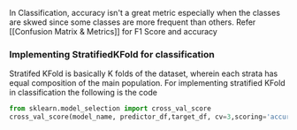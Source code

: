 In Classification, accuracy isn't a great metric especially when the classes are skwed since some classes are more frequent than others. Refer [[Confusion Matrix & Metrics]] for F1 Score and accuracy

### Implementing StratifiedKFold for classification

Stratifed KFold is basically K folds of the dataset, wherein each strata has equal composition of the main population. For implementing stratified KFold in classification the following is the code

```py
from sklearn.model_selection import cross_val_score
cross_val_score(model_name, predictor_df,target_df, cv=3,scoring='accuracy')
```

